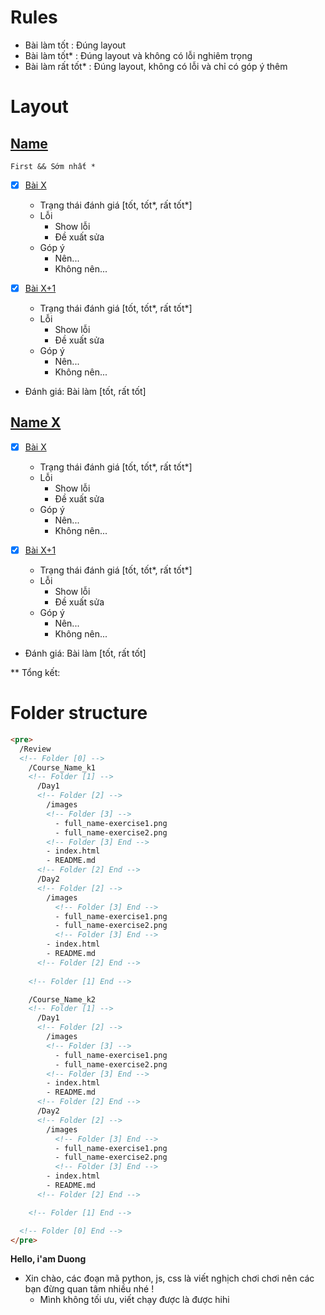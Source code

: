 # Rules

- Bài làm tốt : Đúng layout
- Bài làm tốt\* : Đúng layout và không có lỗi nghiêm trọng
- Bài làm rất tốt\* : Đúng layout, không có lỗi và chỉ có góp ý thêm

# Layout

## [Name](LinkGithub.example)

    First && Sớm nhất *

- [x] [Bài X](https://github.com/...)

  - Trạng thái đánh giá [tốt, tốt*, rất tốt*]
  - Lỗi
    - Show lỗi
    - Đề xuất sửa
  - Góp ý
    - Nên...
    - Không nên...

- [x] [Bài X+1](https://github.com/...)

  - Trạng thái đánh giá [tốt, tốt*, rất tốt*]
  - Lỗi
    - Show lỗi
    - Đề xuất sửa
  - Góp ý
    - Nên...
    - Không nên...

- Đánh giá: Bài làm [tốt, rất tốt]

## [Name X](LinkGithub.example)

- [x] [Bài X](https://github.com/...)

  - Trạng thái đánh giá [tốt, tốt*, rất tốt*]
  - Lỗi
    - Show lỗi
    - Đề xuất sửa
  - Góp ý
    - Nên...
    - Không nên...

- [x] [Bài X+1](https://github.com/...)

  - Trạng thái đánh giá [tốt, tốt*, rất tốt*]
  - Lỗi
    - Show lỗi
    - Đề xuất sửa
  - Góp ý
    - Nên...
    - Không nên...

- Đánh giá: Bài làm [tốt, rất tốt]

\*\* Tổng kết:

# Folder structure

```html
<pre>
  /Review
  <!-- Folder [0] -->
    /Course_Name_k1 
    <!-- Folder [1] -->
      /Day1
      <!-- Folder [2] -->
        /images
        <!-- Folder [3] -->
          - full_name-exercise1.png
          - full_name-exercise2.png
        <!-- Folder [3] End -->
        - index.html
        - README.md
      <!-- Folder [2] End -->
      /Day2
      <!-- Folder [2] -->
        /images
          <!-- Folder [3] End -->
          - full_name-exercise1.png
          - full_name-exercise2.png
          <!-- Folder [3] End -->
        - index.html
        - README.md
      <!-- Folder [2] End -->
      
    <!-- Folder [1] End -->

    /Course_Name_k2 
    <!-- Folder [1] -->
      /Day1
      <!-- Folder [2] -->
        /images
        <!-- Folder [3] -->
          - full_name-exercise1.png
          - full_name-exercise2.png
        <!-- Folder [3] End -->
        - index.html
        - README.md
      <!-- Folder [2] End -->
      /Day2
      <!-- Folder [2] -->
        /images
          <!-- Folder [3] End -->
          - full_name-exercise1.png
          - full_name-exercise2.png
          <!-- Folder [3] End -->
        - index.html
        - README.md
      <!-- Folder [2] End -->

    <!-- Folder [1] End -->

  <!-- Folder [0] End -->
</pre>
```

**Hello, i'am Duong**

- Xin chào, các đoạn mã python, js, css là viết nghịch chơi chơi nên các bạn đừng quan tâm nhiều nhé !
  - Mình không tối ưu, viết chạy được là được hihi
